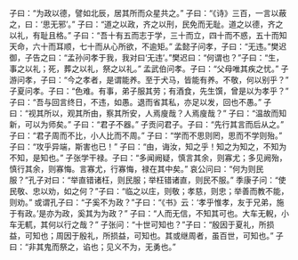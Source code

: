 子曰：“为政以德，譬如北辰，居其所而众星共之。”
子曰：“《诗》三百，一言以蔽之，曰：‘思无邪’。”
子曰：“道之以政，齐之以刑，民免而无耻。道之以德，齐之以礼，有耻且格。”
子曰：“吾十有五而志于学，三十而立，四十而不惑，五十而知天命，六十而耳顺，七十而从心所欲，不逾矩。”
孟懿子问孝，子曰：“无违。”樊迟御，子告之曰：“孟孙问孝于我，我对曰‘无违’。”樊迟曰：“何谓也？”子曰：“生，事之以礼；死，葬之以礼，祭之以礼。”
孟武伯问孝。子曰：“父母唯其疾之忧。”
子游问孝，子曰：“今之孝者，是谓能养。至于犬马，皆能有养。不敬，何以别乎？”
子夏问孝。子曰：“色难。有事，弟子服其劳；有酒食，先生馔，曾是以为孝乎？”
子曰：“吾与回言终日，不违，如愚。退而省其私，亦足以发，回也不愚。”
子曰：“视其所以，观其所由，察其所安，人焉廋哉？人焉廋哉？”
子曰：“温故而知新，可以为师矣。”
子曰：“君子不器。”
子贡问君子。子曰：“先行其言而后从之。”
子曰：“君子周而不比，小人比而不周。”
子曰：“学而不思则罔，思而不学则殆。”
子曰：“攻乎异端，斯害也已！”
子曰：“由，诲汝，知之乎！知之为知之，不知为不知，是知也。”
子张学干禄。子曰：“多闻阙疑，慎言其余，则寡尤；多见阙殆，慎行其余，则寡悔。言寡尤，行寡悔，禄在其中矣。”
哀公问曰：“何为则民服？”孔子对曰：“举直错诸枉，则民服；举枉错诸直，则民不服。”
季康子问：“使民敬、忠以劝，如之何？”子曰：“临之以庄，则敬；孝慈，则忠；举善而教不能，则劝。”
或谓孔子曰：“子奚不为政？”子曰：“《书》云：‘孝乎惟孝，友于兄弟，施于有政。’是亦为政，奚其为为政？”
子曰：“人而无信，不知其可也。大车无輗，小车无軏，其何以行之哉？”
子张问：“十世可知也？”子曰：“殷因于夏礼，所损益，可知也；周因于殷礼，所损益，可知也。其或继周者，虽百世，可知也。”
子曰：“非其鬼而祭之，谄也；见义不为，无勇也。”